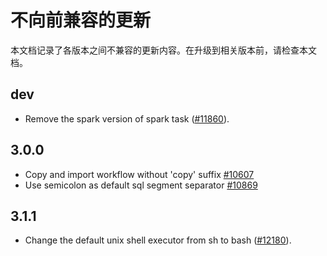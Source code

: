 # 不向前兼容的更新

本文档记录了各版本之间不兼容的更新内容。在升级到相关版本前，请检查本文档。

## dev

* Remove the spark version of spark task ([#11860](https://github.com/apache/dolphinscheduler/pull/11860)).

## 3.0.0

* Copy and import workflow without 'copy' suffix [#10607](https://github.com/apache/dolphinscheduler/pull/10607)
* Use semicolon as default sql segment separator [#10869](https://github.com/apache/dolphinscheduler/pull/10869)

## 3.1.1

* Change the default unix shell executor from sh to bash ([#12180](https://github.com/apache/dolphinscheduler/pull/12180)).

